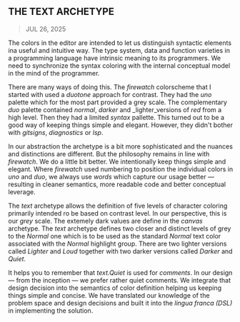 ## THE TEXT ARCHETYPE
> JUL 26, 2025

The colors in the editor are intended to let us distinguish
syntactic elements ina useful and intuitive way.
The type system, data and function varieties in a
programming language have intrinsic meaning to its
programmers.  We need to synchronize the syntax coloring
with the internal conceptual model in the mind of the
programmer.

There are many ways of doing this.  The _firewatch_ colorscheme
that I started with used a _duotone_ approach for contrast.
They had the _uno_ palette which for the most part provided
a grey scale.  The complementary _duo_ palette contained
_normal_, _darker_ and _lighter_versions of _red_ from
a high level.  Then they had a limited _syntax_ pallette.
This turned out to be a good way of keeping things simple
and elegant.  However, they didn't bother with _gitsigns_,
_diagnostics_ or _lsp_.

In our abstraction the archetype is a bit more sophisticated
and the nuances and distinctions are different.  But the
philosophy remains in line with _firewatch_.
We do a little bit better.
We intentionally keep things simple and elegant.
Where _firewatch_ used numbering to position the individual
colors in _uno_ and _duo_, we always use _words_ which capture
our usage better — resulting in cleaner semantics, more
readable code and better conceptual leverage.

The _text_ archetype allows the definition of five levels of
character coloring primarily intended ro be based on contrast
level.  In our perspective, this is our _grey_ scale.
The extemely dark values are define in the _canvas_ archetype.
The _text_ archetype defines two closer and distinct levels
of grey to the _Normal_ one which is to be used as the standard
_Normal_ text color associated with the _Normal_ highlight group.
There are two lighter versions called _Lighter_ and _Loud_
together with two darker versions called _Darker_ and _Quiet_.

It helps you to remember that _text.Quiet_ is used for 
_comments_.  In our design — from the inception — we prefer
rather quiet comments.  We integrate that design decision
into the semantics of color definition helping us keeping
things simple and concise.  We have translated our knowledge
of the problem space and design decisions and built it
into the _lingua franca (DSL)_ in implementing the solution.
